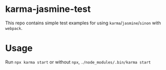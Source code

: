# karma-jasmine-test

This repo contains simple test examples for using `karma`/`jasmine`/`sinon` with `webpack`.

# Usage

Run `npx karma start` or without `npx`, `./node_modules/.bin/karma start`
